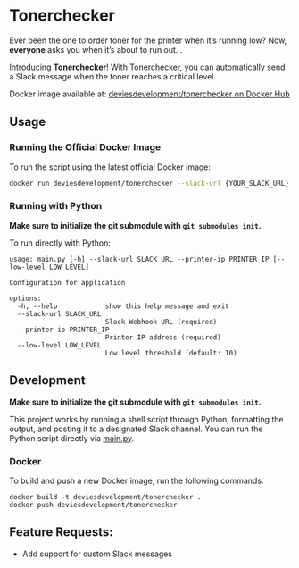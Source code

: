 # Tonerchecker

Ever been the one to order toner for the printer when it’s running low? Now, __everyone__ asks you when it’s about to run out...

Introducing **Tonerchecker**! With Tonerchecker, you can automatically send a Slack message when the toner reaches a critical level.

Docker image available at: [deviesdevelopment/tonerchecker on Docker Hub](https://hub.docker.com/repository/docker/deviesdevelopment/tonerchecker)


## Usage

### Running the Official Docker Image

To run the script using the latest official Docker image:

```bash
docker run deviesdevelopment/tonerchecker --slack-url {YOUR_SLACK_URL} --printer-ip {YOUR_PRINTER_IP}
```

### Running with Python

__Make sure to initialize the git submodule with `git submodules init`.__

To run directly with Python:

```
usage: main.py [-h] --slack-url SLACK_URL --printer-ip PRINTER_IP [--low-level LOW_LEVEL]

Configuration for application

options:
  -h, --help            show this help message and exit
  --slack-url SLACK_URL
                        Slack Webhook URL (required)
  --printer-ip PRINTER_IP
                        Printer IP address (required)
  --low-level LOW_LEVEL
                        Low level threshold (default: 10)
```

## Development

__Make sure to initialize the git submodule with `git submodules init`.__

This project works by running a shell script through Python, formatting the output, and posting it to a designated Slack channel. You can run the Python script directly via [main.py](main.py).

### Docker

To build and push a new Docker image, run the following commands:

```
docker build -t deviesdevelopment/tonerchecker .
docker push deviesdevelopment/tonerchecker
```

## Feature Requests:

- Add support for custom Slack messages